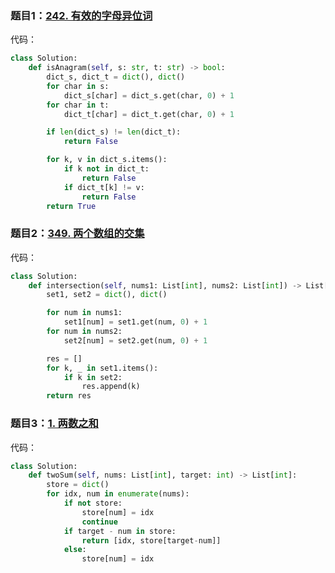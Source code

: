 ### 题目1：[242. 有效的字母异位词](https://leetcode.cn/problems/valid-anagram/)
代码：
```python
class Solution:
    def isAnagram(self, s: str, t: str) -> bool:
        dict_s, dict_t = dict(), dict()
        for char in s:
            dict_s[char] = dict_s.get(char, 0) + 1
        for char in t:
            dict_t[char] = dict_t.get(char, 0) + 1

        if len(dict_s) != len(dict_t):
            return False

        for k, v in dict_s.items():
            if k not in dict_t:
                return False
            if dict_t[k] != v:
                return False
        return True
```

### 题目2：[349. 两个数组的交集](https://leetcode.cn/problems/intersection-of-two-arrays/)
代码：
```python
class Solution:
    def intersection(self, nums1: List[int], nums2: List[int]) -> List[int]:
        set1, set2 = dict(), dict()

        for num in nums1:
            set1[num] = set1.get(num, 0) + 1
        for num in nums2:
            set2[num] = set2.get(num, 0) + 1

        res = []
        for k, _ in set1.items():
            if k in set2:
                res.append(k)
        return res
```

### 题目3：[1. 两数之和](https://leetcode.cn/problems/two-sum/description/)
代码：
```python
class Solution:
    def twoSum(self, nums: List[int], target: int) -> List[int]:
        store = dict()
        for idx, num in enumerate(nums):
            if not store:
                store[num] = idx
                continue
            if target - num in store:
                return [idx, store[target-num]]
            else:
                store[num] = idx
```